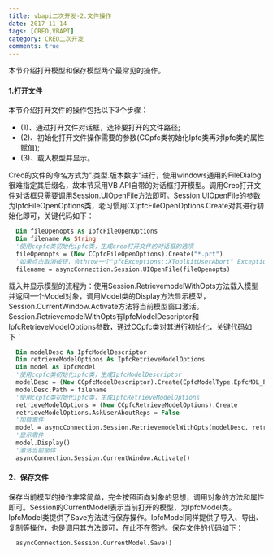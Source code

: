 ```yaml
---
title: vbapi二次开发-2.文件操作
date: 2017-11-14
tags: [CREO,VBAPI]
category: CREO二次开发
comments: true
---
```



本节介绍打开模型和保存模型两个最常见的操作。

#### 1.打开文件

本节介绍打开文件的操作包括以下3个步骤：

- (1)、通过打开文件对话框，选择要打开的文件路径;
- (2)、初始化打开文件操作需要的参数(CCpfc类初始化Ipfc类再对Ipfc类的属性赋值);
- (3)、载入模型并显示。

Creo的文件的命名方式为".类型.版本数字"进行，使用windows通用的FileDialog很难指定其后缀名，故本节采用VB API自带的对话框打开模型。调用Creo打开文件对话框只需要调用Session.UIOpenFile方法即可。Session.UIOpenFile的参数为IpfcFileOpenOptions类，老习惯用CCpfcFileOpenOptions.Create对其进行初始化即可，关键代码如下：

```vb
  Dim fileOpenopts As IpfcFileOpenOptions
  Dim filename As String
  '使用ccpfc类初始化ipfc类，生成creo打开文件的对话框的选项
  fileOpenopts = (New CCpfcFileOpenOptions).Create("*.prt")
  '如果点击取消按钮，会throw一个"pfcExceptions::XToolkitUserAbort" Exception
  filename = asyncConnection.Session.UIOpenFile(fileOpenopts)
```

载入并显示模型的流程为：使用Session.RetrievemodelWithOpts方法载入模型并返回一个Model对象，调用Model类的Display方法显示模型，Session.CurrentWindow.Activate方法将当前模型窗口激活。Session.RetrievemodelWithOpts有IpfcModelDescriptor和IpfcRetrieveModelOptions参数，通过CCpfc类对其进行初始化，关键代码如下：

```vb
  Dim modelDesc As IpfcModelDescriptor
  Dim retrieveModelOptions As IpfcRetrieveModelOptions
  Dim model As IpfcModel
  '使用ccpfc类初始化ipfc类，生成IpfcModelDescriptor
  modelDesc = (New CCpfcModelDescriptor).Create(EpfcModelType.EpfcMDL_PART, Nothing, Nothing)
  modelDesc.Path = filename
  '使用ccpfc类初始化ipfc类，生成IpfcRetrieveModelOptions
  retrieveModelOptions = (New CCpfcRetrieveModelOptions).Create
  retrieveModelOptions.AskUserAboutReps = False
  '加载零件
  model = asyncConnection.Session.RetrievemodelWithOpts(modelDesc, retrieveModelOptions)
  '显示零件
  model.Display()
  '激活当前窗体
  asyncConnection.Session.CurrentWindow.Activate()
```

#### 2、保存文件

保存当前模型的操作非常简单，完全按照面向对象的思想，调用对象的方法和属性即可。Session的CurrentModel表示当前打开的模型，为IpfcModel类。IpfcModel类提供了Save方法进行保存操作。IpfcModel同样提供了导入、导出、复制等操作，也是调用其方法即可，在此不在赘述。保存文件的代码如下：

```vb
  asyncConnection.Session.CurrentModel.Save()
```
